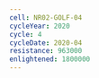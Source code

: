 ```yaml
---
cell: NR02-GOLF-04
cycleYear: 2020
cycle: 4
cycleDate: 2020-04
resistance: 963000
enlightened: 1800000
---
```

